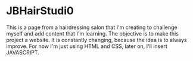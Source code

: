 # JBHairStudi0
This is a page from a hairdressing salon that I'm creating to challenge myself and add content that I'm learning. The objective is to make this project a website.
It is constantly changing, because the idea is to always improve.
For now I'm just using HTML and CSS, later on, I'll insert JAVASCRIPT.
